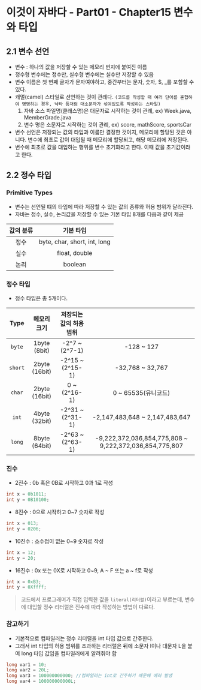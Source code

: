 # 이것이 자바다 - Part01 - Chapter15 변수와 타입

## 2.1 변수 선언
- 변수 : 하나의 값을 저장할 수 있는 메모리 번지에 붙여진 이름
- 정수형 변수에는 정수만, 실수형 변수에는 실수만 저장할 수 있음
- 변수 이름은 첫 번째 글자가 문자여야하고, 중간부터는 문자, 숫자, $, _를 포함할 수 있다.
- 캐멀(camel) 스타일로 선언하는 것이 관례다. `(코드를 작성할 때 여러 단어를 혼합하여 명명하는 경우, 낙타 등처럼 대소문자가 섞여있도록 작성하는 스타일)`
  1. 자바 소스 파일명(클래스명)은 대문자로 시작하는 것이 관례, ex) Week.java, MemberGrade.java
  2. 변수 명은 소문자로 시작하는 것이 관례, ex) score, mathScore, sportsCar 
- 변수 선언은 저장되는 값의 타입과 이름만 결정한 것이지, 메모리에 할당된 것은 아니다. 변수에 최초로 값이 대입될 때 메모리에 할당되고, 해당 메모리에 저장된다.
- 변수에 최초로 값을 대입하는 행위를 변수 초기화라고 한다. 이때 값을 초기값이라고 한다.

## 2.2 정수 타입

### Primitive Types
- 변수는 선언될 떄의 타입에 따라 저장할 수 있는 값의 종류와 허용 범위가 달라진다.
- 자바는 정수, 실수, 논리값을 저장할 수 있는 기본 타입 8개를 다음과 같이 제공

| 값의 분류 | 기본 타입 |
|:---:|:---:|
|정수|byte, char, short, int, long|
|실수|float, double|
|논리|boolean|

### 정수 타입
- 정수 타입은 총 5개이다.

| Type | 메모리 크기 | 저장되는 값의 허용 범위 ||
|:---:|:---:|:---:|:---:|
|`byte`|1byte (8bit)|-2^7 ~ (2^7-1)|-128 ~ 127|
|`short`|2byte (16bit)|-2^15 ~ (2^15-1)|-32,768 ~ 32,767|
|`char`|2byte (16bit)|0 ~ (2^16-1)|0 ~ 65535(유니코드)|
|`int`|4byte (32bit)|-2^31 ~ (2^31-1)|-2,147,483,648 ~ 2,147,483,647|
|`long`|8byte (64bit)|-2^63 ~ (2^63-1)|-9,222,372,036,854,775,808 ~ 9,222,372,036,854,775,807|

### 진수
- 2진수 : 0b 혹은 0B로 시작하고 0과 1로 작성
```java
int x = 0b1011;
int y = 0B10100;
```
- 8진수 : 0으로 시작하고 0~7 숫자로 작성
```java
int x = 013;
int y = 0206;
```
- 10진수 : 소수점이 없는 0~9 숫자로 작성
```java
int x = 12;
int y = 20;
```
- 16진수 : 0x 또는 0X로 시작하고 0~9, A ~ F 또는 a ~ f로 작성
```java
int x = 0xB3;
int y = 0Xffff;
```
> 코드에서 프로그래머가 직접 입력한 값을 `literal(리터럴)`이라고 부르는데, 변수에 대입할 정수 리터럴은 진수에 따라 작성하는 방법이 다르다.

### 참고하기
- 기본적으로 컴파일러는 정수 리터럴을 int 타입 값으로 간주한다.
- 그래서 int 타입의 허용 범위를 초과하는 리터럴은 뒤에 소문자 l이나 대문자 L을 붙여 long 타입 값임을 컴파일러에게 알려줘야 함
```java
long var1 = 10;
long var2 = 20L;
long var3 = 100000000000; //컴파일러는 int로 간주하기 때문에 에러 발생
long var4 = 100000000000L; 
```
